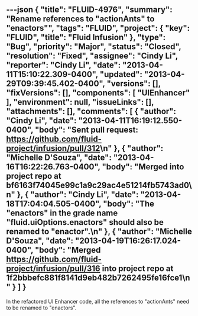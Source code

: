 ---json
{
  "title": "FLUID-4976",
  "summary": "Rename references to \"actionAnts\" to \"enactors\"",
  "tags": "FLUID",
  "project": {
    "key": "FLUID",
    "title": "Fluid Infusion"
  },
  "type": "Bug",
  "priority": "Major",
  "status": "Closed",
  "resolution": "Fixed",
  "assignee": "Cindy Li",
  "reporter": "Cindy Li",
  "date": "2013-04-11T15:10:22.309-0400",
  "updated": "2013-04-29T09:39:45.402-0400",
  "versions": [],
  "fixVersions": [],
  "components": [
    "UIEnhancer"
  ],
  "environment": null,
  "issueLinks": [],
  "attachments": [],
  "comments": [
    {
      "author": "Cindy Li",
      "date": "2013-04-11T16:19:12.550-0400",
      "body": "Sent pull request: <https://github.com/fluid-project/infusion/pull/312>\n"
    },
    {
      "author": "Michelle D'Souza",
      "date": "2013-04-16T16:22:26.763-0400",
      "body": "Merged into project repo at bf6163f74045e99c1a9c29ac4e51214fb5743ad0\n"
    },
    {
      "author": "Cindy Li",
      "date": "2013-04-18T17:04:04.505-0400",
      "body": "The \"enactors\" in the grade name \"fluid.uiOptions.enactors\" should also be renamed to \"enactor\".\n"
    },
    {
      "author": "Michelle D'Souza",
      "date": "2013-04-19T16:26:17.024-0400",
      "body": "Merged <https://github.com/fluid-project/infusion/pull/316> into project repo at 1f2bbbefc881f8141d9eb482b7262495fe16fce1\n"
    }
  ]
}
---
In the refactored UI Enhancer code, all the references to "actionAnts" need to be renamed to "enactors".

        